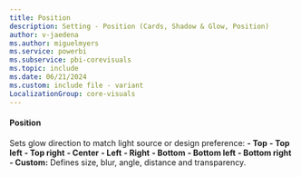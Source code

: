 ```yaml
---
title: Position
description: Setting - Position (Cards, Shadow & Glow, Position)
author: v-jaedena
ms.author: miguelmyers
ms.service: powerbi
ms.subservice: pbi-corevisuals
ms.topic: include
ms.date: 06/21/2024
ms.custom: include file - variant
LocalizationGroup: core-visuals
---
```

#### Position

Sets glow direction to match light source or design preference:
**- Top**
**- Top left**
**- Top right**
**- Center**
**- Left**
**- Right**
**- Bottom**
**- Bottom left**
**- Bottom right**
**- Custom:** Defines size, blur, angle, distance and transparency.
